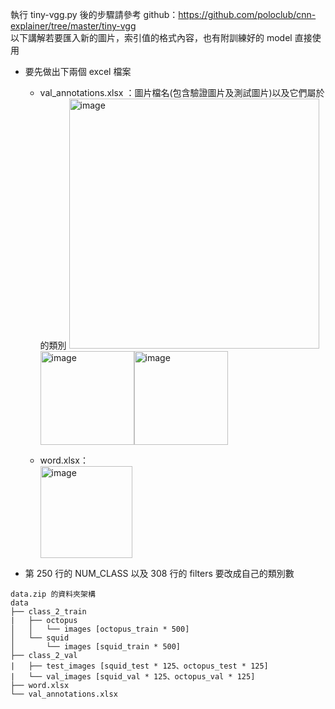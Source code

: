 執行 tiny-vgg.py 後的步驟請參考 github：https://github.com/poloclub/cnn-explainer/tree/master/tiny-vgg  
以下講解若要匯入新的圖片，索引值的格式內容，也有附訓練好的 model 直接使用  
- 要先做出下兩個 excel 檔案  
  - val_annotations.xlsx  ：圖片檔名(包含驗證圖片及測試圖片)以及它們屬於的類別
  <img width="400" alt="image" src="https://user-images.githubusercontent.com/85891503/174646137-bc4978e0-a7aa-4951-a0a4-a6490108ec0e.png"><img width="150" alt="image" src="https://user-images.githubusercontent.com/85891503/174659114-a6a373a9-ac2d-4b47-b4a4-b10b1a632ec8.png"><img width="150" alt="image" src="https://user-images.githubusercontent.com/85891503/174659184-47e641b3-18ed-4251-adaf-13ca6bf127b9.png">
 
  - word.xlsx：  
    <img width="147" alt="image" src="https://user-images.githubusercontent.com/85891503/174652497-a85cd766-8498-43a0-82c3-cbd3985b7033.png">  
- 第 250 行的 NUM_CLASS 以及 308 行的 filters 要改成自己的類別數
```
data.zip 的資料夾架構
data
├── class_2_train   
|   ├── octopus
│   │   └── images [octopus_train * 500]
│   └── squid
│       └── images [squid_train * 500] 
├── class_2_val
|   ├── test_images [squid_test * 125、octopus_test * 125]
|   └── val_images [squid_val * 125、octopus_val * 125]
├── word.xlsx
└── val_annotations.xlsx 
```
```
